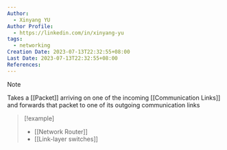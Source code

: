 ```yaml
---
Author:
  - Xinyang YU
Author Profile:
  - https://linkedin.com/in/xinyang-yu
tags:
  - networking
Creation Date: 2023-07-13T22:32:55+08:00
Last Date: 2023-07-13T22:32:55+08:00
References:
---
```

> [!note]
> Takes a [[Packet]] arriving on one of the incoming [[Communication Links]] and forwards that packet to one of its outgoing communication links

> [!example]
> - [[Network Router]]
> - [[Link-layer switches]]